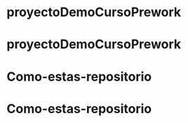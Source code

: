 # proyectoDemoCursoPrework
# proyectoDemoCursoPrework
# Como-estas-repositorio
# Como-estas-repositorio
